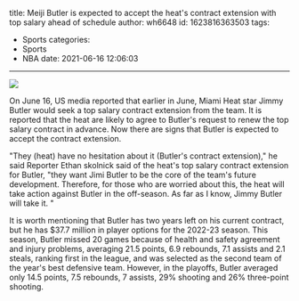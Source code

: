 title: Meiji  Butler is expected to accept the heat's contract extension with top salary ahead of schedule
author: wh6648
id: 1623816363503
tags: 
- Sports
categories: 
- Sports
- NBA
date: 2021-06-16 12:06:03
---
![](https://p3.itc.cn/q_70/images01/20210616/595abbd7b00c49308a8741864002ab99.jpeg)


On June 16, US media reported that earlier in June, Miami Heat star Jimmy Butler would seek a top salary contract extension from the team. It is reported that the heat are likely to agree to Butler's request to renew the top salary contract in advance. Now there are signs that Butler is expected to accept the contract extension.

"They (heat) have no hesitation about it (Butler's contract extension)," he said Reporter Ethan skolnick said of the heat's top salary contract extension for Butler, "they want Jimi Butler to be the core of the team's future development. Therefore, for those who are worried about this, the heat will take action against Butler in the off-season. As far as I know, Jimmy Butler will take it. "

It is worth mentioning that Butler has two years left on his current contract, but he has $37.7 million in player options for the 2022-23 season. This season, Butler missed 20 games because of health and safety agreement and injury problems, averaging 21.5 points, 6.9 rebounds, 7.1 assists and 2.1 steals, ranking first in the league, and was selected as the second team of the year's best defensive team. However, in the playoffs, Butler averaged only 14.5 points, 7.5 rebounds, 7 assists, 29% shooting and 26% three-point shooting.

